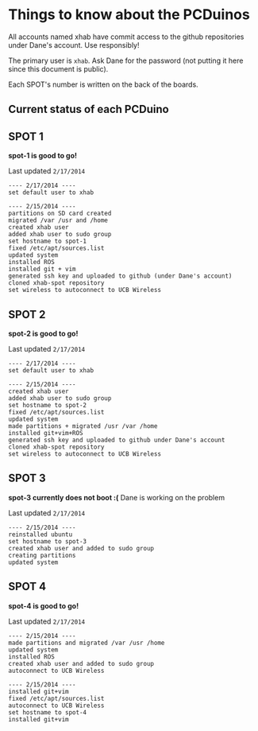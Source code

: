 # Things to know about the PCDuinos

All accounts named xhab have commit access to the github repositories under
Dane's account.  Use responsibly!

The primary user is `xhab`. Ask Dane for the password (not putting it here
since this document is public).

Each SPOT's number is written on the back of the boards.

## Current status of each PCDuino

## SPOT 1

**spot-1 is good to go!**

Last updated `2/17/2014`

    ---- 2/17/2014 ----
    set default user to xhab

    ---- 2/15/2014 ----
    partitions on SD card created
    migrated /var /usr and /home
    created xhab user
    added xhab user to sudo group
    set hostname to spot-1
    fixed /etc/apt/sources.list
    updated system
    installed ROS
    installed git + vim
    generated ssh key and uploaded to github (under Dane's account)
    cloned xhab-spot repository
    set wireless to autoconnect to UCB Wireless

## SPOT 2

**spot-2 is good to go!**

Last updated `2/17/2014`

    ---- 2/17/2014 ----
    set default user to xhab

    ---- 2/15/2014 ----
    created xhab user
    added xhab user to sudo group
    set hostname to spot-2
    fixed /etc/apt/sources.list
    updated system
    made partitions + migrated /usr /var /home
    installed git+vim+ROS
    generated ssh key and uploaded to github under Dane's account
    cloned xhab-spot repository
    set wireless to autoconnect to UCB Wireless

## SPOT 3

**spot-3 currently does not boot :(**
Dane is working on the problem

Last updated `2/17/2014`

    ---- 2/15/2014 ----
    reinstalled ubuntu
    set hostname to spot-3
    created xhab user and added to sudo group
    creating partitions
    updated system

## SPOT 4

**spot-4 is good to go!**

Last updated `2/17/2014`

    ---- 2/15/2014 ----
    made partitions and migrated /var /usr /home
    updated system
    installed ROS
    created xhab user and added to sudo group
    autoconnect to UCB Wireless

    ---- 2/15/2014 ----
    installed git+vim
    fixed /etc/apt/sources.list
    autoconnect to UCB Wireless
    set hostname to spot-4
    installed git+vim


